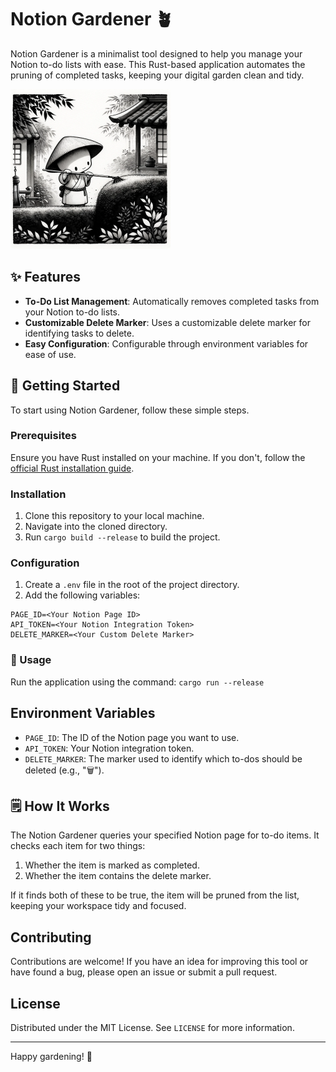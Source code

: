 # Notion Gardener 🪴

Notion Gardener is a minimalist tool designed to help you manage your Notion to-do lists with ease. 
This Rust-based application automates the pruning of completed tasks, keeping your digital garden clean and tidy.

<img src="./.github/assets/logo.png" width="256">

## ✨ Features

- **To-Do List Management**: Automatically removes completed tasks from your Notion to-do lists.
- **Customizable Delete Marker**: Uses a customizable delete marker for identifying tasks to delete.
- **Easy Configuration**: Configurable through environment variables for ease of use.

## 🌱 Getting Started

To start using Notion Gardener, follow these simple steps.

### Prerequisites

Ensure you have Rust installed on your machine. If you don't, follow the [official Rust installation guide](https://www.rust-lang.org/tools/install).

### Installation

1. Clone this repository to your local machine.
2. Navigate into the cloned directory.
3. Run `cargo build --release` to build the project.

### Configuration

1. Create a `.env` file in the root of the project directory.
2. Add the following variables:
```
PAGE_ID=<Your Notion Page ID>
API_TOKEN=<Your Notion Integration Token>
DELETE_MARKER=<Your Custom Delete Marker>
```

### 🚜 Usage

Run the application using the command: `cargo run --release`

## Environment Variables

- `PAGE_ID`: The ID of the Notion page you want to use.
- `API_TOKEN`: Your Notion integration token.
- `DELETE_MARKER`: The marker used to identify which to-dos should be deleted (e.g., "🗑️").

## 🗒️ How It Works

The Notion Gardener queries your specified Notion page for to-do items. It checks each item for two things:

1. Whether the item is marked as completed.
2. Whether the item contains the delete marker.

If it finds both of these to be true, the item will be pruned from the list, keeping your workspace tidy and focused.

## Contributing

Contributions are welcome! If you have an idea for improving this tool or have found a bug, please open an issue or submit a pull request.

## License

Distributed under the MIT License. See `LICENSE` for more information.

---

Happy gardening! 🌱

